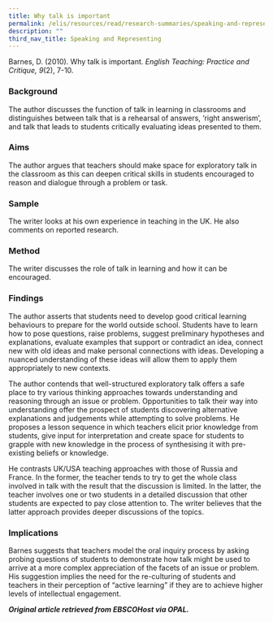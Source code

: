 ```yaml
---
title: Why talk is important
permalink: /elis/resources/read/research-summaries/speaking-and-representing/why-talk-is-important/
description: ""
third_nav_title: Speaking and Representing
---
```

Barnes, D. (2010). Why talk is important. _English Teaching: Practice and Critique, 9_(2), 7-10.

### Background

The author discusses the function of talk in learning in classrooms and distinguishes between talk that is a rehearsal of answers, ‘right answerism’, and talk that leads to students critically evaluating ideas presented to them.

### Aims

The author argues that teachers should make space for exploratory talk in the classroom as this can deepen critical skills in students encouraged to reason and dialogue through a problem or task.

### Sample

The writer looks at his own experience in teaching in the UK. He also comments on reported research.

### Method

The writer discusses the role of talk in learning and how it can be encouraged.

### Findings

The author asserts that students need to develop good critical learning behaviours to prepare for the world outside school. Students have to learn how to pose questions, raise problems, suggest preliminary hypotheses and explanations, evaluate examples that support or contradict an idea, connect new with old ideas and make personal connections with ideas. Developing a nuanced understanding of these ideas will allow them to apply them appropriately to new contexts.

The author contends that well-structured exploratory talk offers a safe place to try various thinking approaches towards understanding and reasoning through an issue or problem. Opportunities to talk their way into understanding offer the prospect of students discovering alternative explanations and judgements while attempting to solve problems. He proposes a lesson sequence in which teachers elicit prior knowledge from students, give input for interpretation and create space for students to grapple with new knowledge in the process of synthesising it with pre-existing beliefs or knowledge.

He contrasts UK/USA teaching approaches with those of Russia and France. In the former, the teacher tends to try to get the whole class involved in talk with the result that the discussion is limited. In the latter, the teacher involves one or two students in a detailed discussion that other students are expected to pay close attention to. The writer believes that the latter approach provides deeper discussions of the topics.

### Implications

Barnes suggests that teachers model the oral inquiry process by asking probing questions of students to demonstrate how talk might be used to arrive at a more complex appreciation of the facets of an issue or problem. His suggestion implies the need for the re-culturing of students and teachers in their perception of “active learning” if they are to achieve higher levels of intellectual engagement.

_**Original article retrieved from EBSCOHost via OPAL.**_  

